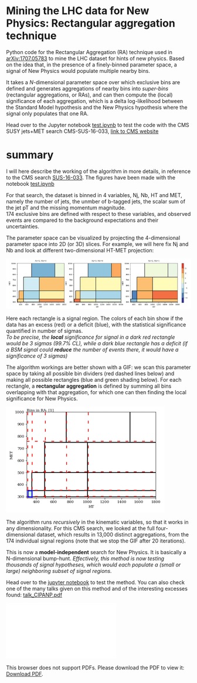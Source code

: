 # Mining the LHC data for New Physics: Rectangular aggregation technique
Python code for the Rectangular Aggregation (RA) technique used in [arXiv:1707.05783](http://arxiv.org/abs/1707.05783) to mine the LHC dataset for hints of new physics. Based on the idea that, in the presence of a finely-binned parameter space, a signal of New Physics would populate multiple nearby bins.

It takes a *N*-dimensional parameter space over which exclusive bins are defined and generates aggregations of nearby bins into *super-bins* (rectangular aggregations, or RAs), and can then compute the (local) significance of each aggregation, which is a delta log-likelihood between the Standard Model hypothesis and the New Physics hypothesis where the signal only populates that one RA. 

Head over to the Jupyter notebook [test.ipynb](test.ipynb) to test the code with the CMS SUSY jets+MET search CMS-SUS-16-033, [link to CMS website](http://cms-results.web.cern.ch/cms-results/public-results/publications/SUS-16-033/index.html)

# summary
I will here describe the working of the algorithm in more details, in reference to the CMS search [SUS-16-033](http://cms-results.web.cern.ch/cms-results/public-results/publications/SUS-16-033/index.html). The figures have been made with the notebook [test.ipynb](test.ipynb)

For that search, the dataset is binned in 4 variables, Nj, Nb, HT and MET, namely the number of jets, the unmber of b-tagged jets, the scalar sum of the jet pT and the missing momentum magnitude.  
174 exclusive bins are defined with respect to these variables, and observed events are compared to the background expectations and their uncertainties.

The parameter space can be visualized by projecting the 4-dimensional parameter space into 2D (or 3D) slices. For example, we will here fix Nj and Nb and look at different two-dimensional HT-MET projection:

![some 2D projections](plots/CMS033_2d_projections.png)

Here each rectangle is a signal region. The colors of each bin show if the data has an excess (red) or a deficit (blue), with the statistical significance quantified in number of sigmas.  
_To be precise, the **local** significance for signal in a dark red rectangle would be 3 sigmas (99.7% CL), while a dark blue rectangle has a deficit (if a BSM signal could **reduce** the number of events there, it would have a significance of 3 sigmas)_

The algorithm workings are better shown with a GIF: we scan this parameter space by taking all possible bin dividers (red dashed lines below) and making all possible rectangles (blue and green shading below). For each rectangle, a **rectangular aggregation** is defined by summing all bins overlapping with that aggregation, for which one can then finding the local significance for New Physics.

![rectangular aggregation GIF](plots/CMS033_RA_scan2d.gif)

The algorithm runs *recursively* in the kinematic variables, so that it works in any dimensionality. For this CMS search, we looked at the full four-dimensional dataset, which results in 13,000 distinct aggregations, from the 174 individual signal regions  (note that we stop the GIF after 20 iterations).

This is now a **model-independent** search for New Physics. It is basically a N-dimensional bump-hunt. *Effectively, this method is now testing thousands of signal hypotheses, which would each populate a (small or large) neighboring subset of signal regions.*

Head over to the [jupyter notebook](test.ipynb) to test the method.  You can also check one of the many talks given on this method and of the interesting excesses found: [talk_CIPANP.pdf](talk_CIPANP.pdf)

<object data="talk_CIPANP.pdf" type="application/pdf" width="100%" height="400px">
    <embed src="talk_CIPANP.pdf">
        <p>This browser does not support PDFs. Please download the PDF to view it: <a href="talk_CIPANP.pdf">Download PDF</a>.</p>
    </embed>
</object>



